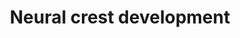 ---
annotations:
- id: PW:0000650
  parent: signaling pathway
  type: Pathway Ontology
  value: signaling pathway pertinent to development
authors:
- Gwo
- MaintBot
- Ddigles
- Khanspers
communities: []
description: This pathway displays genes required for different processes in neural
  crest development. It is based on genetic and signaling interactions.
last-edited: 2014-01-29
organisms:
- Danio rerio
redirect_from:
- /index.php/Pathway:WP548
- /instance/WP548
revision: null
schema-jsonld:
- '@context': https://schema.org/
  '@id': https://wikipathways.github.io/pathways/WP548.html
  '@type': Dataset
  creator:
    '@type': Organization
    name: WikiPathways
  description: This pathway displays genes required for different processes in neural
    crest development. It is based on genetic and signaling interactions.
  keywords:
  - aox3
  - bcmo1
  - bmp2b
  - bmp7a
  - bmp7b
  - csf1r
  - dct
  - dlx1a
  - dlx2a
  - dlx3b
  - dlx4a
  - dlx4b
  - dlx5a
  - ednrb1
  - egr2b
  - foxd3
  - gch2
  - gchfr
  - id2a
  - kita
  - kitb
  - ltk
  - mbp
  - mbz
  - mitfa
  - msxb
  - msxc
  - msxe
  - myca
  - oca2
  - pah
  - pax3a
  - pax7a
  - pcbd1
  - phox2b
  - plp1a
  - plp1b
  - pts
  - qdpra
  - qdprb1
  - ret1
  - silva
  - silvb
  - slc24a5
  - slc45a2
  - snai1b
  - sox10
  - sox9b
  - spra
  - tfap2a
  - twist1a
  - twist1b
  - tyr
  - tyrp1b
  - wnt8a
  - zic1
  - zic2a
  - zic2b
  - zic3
  - zic5
  license: CC0
  name: Neural crest development
seo: CreativeWork
title: Neural crest development
wpid: WP548
---